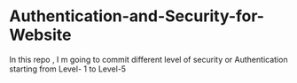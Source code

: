 # Authentication-and-Security-for-Website
In this repo , I m going to commit different level of security or Authentication starting from Level- 1 to Level-5
